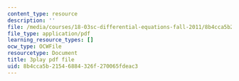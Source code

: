 ```yaml
---
content_type: resource
description: ''
file: /media/courses/18-03sc-differential-equations-fall-2011/8b4cca5b21546884326f270065fdeac3_BniJM-ireXQ.pdf
file_type: application/pdf
learning_resource_types: []
ocw_type: OCWFile
resourcetype: Document
title: 3play pdf file
uid: 8b4cca5b-2154-6884-326f-270065fdeac3
---
```

